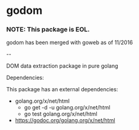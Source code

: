 # godom

### NOTE: This package is EOL.

godom has been merged with goweb as of 11/2016

--

DOM data extraction package in pure golang

Dependencies:

This package has an external dependencies:

* golang.org/x/net/html
  * go get -d -u golang.org/x/net/html
  * go test golang.org/x/net/html
* https://godoc.org/golang.org/x/net/html
